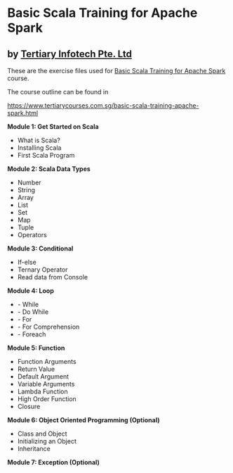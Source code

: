 
# Basic Scala Training for Apache Spark
## by [Tertiary Infotech Pte. Ltd](https://www.tertiarycourses.com.sg/)

These are the exercise files used for [Basic Scala Training for Apache Spark](https://www.tertiarycourses.com.sg/basic-scala-training-apache-spark.html) course. 

The course outline can be found in 

https://www.tertiarycourses.com.sg/basic-scala-training-apache-spark.html


<p><strong>Module 1: Get Started on Scala</strong></p>
<ul>
<li>What is Scala?</li>
<li>Installing Scala</li>
<li>First Scala Program</li>
</ul>
<p><strong>Module 2: Scala Data Types</strong></p>
<ul>
<li>Number</li>
<li>String</li>
<li>Array</li>
<li>List</li>
<li>Set</li>
<li>Map</li>
<li>Tuple</li>
<li>Operators</li>
</ul>
<p><strong>Module 3: Conditional</strong></p>
<ul>
<li>If-else</li>
<li>Ternary Operator</li>
<li>Read data from Console</li>
</ul>
<p><strong>Module 4: Loop</strong></p>
<ul>
<li>- While</li>
<li>- Do While</li>
<li>- For</li>
<li>- For Comprehension</li>
<li>- Foreach</li>
</ul>
<p><strong>Module 5: Function</strong></p>
<ul>
<li>Function Arguments</li>
<li>Return Value</li>
<li>Default Argument</li>
<li>Variable Arguments</li>
<li>Lambda Function</li>
<li>High Order Function</li>
<li>Closure</li>
</ul>
<p><strong>Module 6: Object Oriented Programming (Optional)</strong></p>
<ul>
<li>Class and Object</li>
<li>Initializing an Object</li>
<li>Inheritance</li>
</ul>
<p><strong>Module 7: Exception (Optional)</strong></p>
